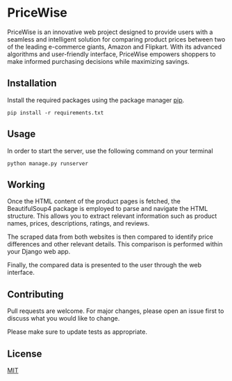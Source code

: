 # PriceWise

PriceWise is an innovative web project designed to provide users with a seamless and intelligent solution for comparing product prices between two of the leading e-commerce giants, Amazon and Flipkart. With its advanced algorithms and user-friendly interface, PriceWise empowers shoppers to make informed purchasing decisions while maximizing savings.

## Installation

Install the required packages using the package manager [pip](https://pip.pypa.io/en/stable/).

```terminal
pip install -r requirements.txt
```

## Usage

In order to start the server, use the following command on your terminal

```terminal
python manage.py runserver
```

## Working

Once the HTML content of the product pages is fetched, the BeautifulSoup4 package is employed to parse and navigate the HTML structure. This allows you to extract relevant information such as product names, prices, descriptions, ratings, and reviews.

The scraped data from both websites is then compared to identify price differences and other relevant details. This comparison is performed within your Django web app.

Finally, the compared data is presented to the user through the web interface.

## Contributing

Pull requests are welcome. For major changes, please open an issue first
to discuss what you would like to change.

Please make sure to update tests as appropriate.

## License

[MIT](https://choosealicense.com/licenses/mit/)